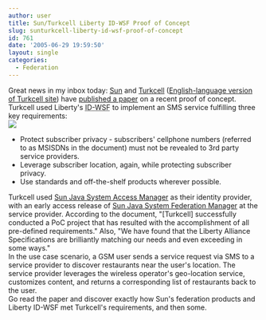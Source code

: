 ```yaml
---
author: user
title: Sun/Turkcell Liberty ID-WSF Proof of Concept
slug: sunturkcell-liberty-id-wsf-proof-of-concept
id: 761
date: '2005-06-29 19:59:50'
layout: single
categories:
  - Federation
---
```


Great news in my inbox today: [Sun](http://www.sun.com) and [Turkcell](http://www.turkcell.com.tr/) ([English-language version of Turkcell site](http://www.turkcell.com.tr/index/0,1028,300427,00.html)) have [published a paper](http://www.projectliberty.org/resources/whitepapers/turkcell_sun.pdf) on a recent proof of concept. Turkcell used Liberty's <acronym title="Identity Web Services Framework">ID-WSF</acronym> to implement an SMS service fulfilling three key requirements:  
![](http://blog.superpat.com/wp-content/uploads/2009/09/2005_06_29_20-34-10-948_n2.jpg)

*   Protect subscriber privacy - subscribers' cellphone numbers (referred to as MSISDNs in the document) must not be revealed to 3rd party service providers.
*   Leverage subscriber location, again, while protecting subscriber privacy.
*   Use standards and off-the-shelf products wherever possible.

Turkcell used [Sun Java System Access Manager](http://www.sun.com/software/products/access_mgr/index.xml) as their identity provider, with an early access release of [Sun Java System Federation Manager](http://www.sun.com/software/products/federation_mgr/index.xml) at the service provider. According to the document, "[Turkcell] successfully conducted a PoC project that has resulted with the accomplishment of all pre-defined requirements." Also, "We have found that the Liberty Alliance Specifications are brilliantly matching our needs and even exceeding in some ways."   
In the use case scenario, a GSM user sends a service request via SMS to a service provider to discover restaurants near the user's location. The service provider leverages the wireless operator's geo-location service, customizes content, and returns a corresponding list of restaurants back to the user.  
Go read the paper and discover exactly how Sun's federation products and Liberty ID-WSF met Turkcell's requirements, and then some.